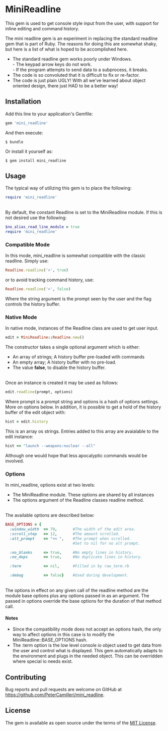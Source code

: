 # MiniReadline

This gem is used to get console style input from the user, with support for
inline editing and command history.

The mini readline gem is an experiment in replacing the standard readline gem
that is part of Ruby. The reasons for doing this are somewhat shaky, but here
is a list of what is hoped to be accomplished here.

* The standard readline gem works poorly under Windows.
<br>- The keypad arrow keys do not work.
<br>- If the program attempts to send data to a subprocess, it breaks.
* The code is so convoluted that it is difficult to fix or re-factor.
* The code is just plain UGLY! With all we've learned about object oriented
design, there just HAD to be a better way!

## Installation

Add this line to your application's Gemfile:

```ruby
gem 'mini_readline'
```

And then execute:

    $ bundle

Or install it yourself as:

    $ gem install mini_readline

## Usage

The typical way of utilizing this gem is to place the following:

```ruby
require 'mini_readline'
```

<br>By default, the constant Readline is set to the MiniReadline module. If this
is not desired use the following:

```ruby
$no_alias_read_line_module = true
require 'mini_readline'
```

### Compatible Mode

In this mode, mini_readline is somewhat compatible with the classic readline.
Simply use:

```ruby
Readline.readline('>', true)
```
or to avoid tracking command history, use:

```ruby
Readline.readline('>', false)
```
Where the string argument is the prompt seen by the user and the flag controls
the history buffer.

### Native Mode

In native mode, instances of the Readline class are used to get user input.

```ruby
edit = MiniReadline::Readline.new()
```

The constructor takes a single optional argument which is either:
* An array of strings; A history buffer pre-loaded with commands
* An empty array; A history buffer with no pre-load.
* The value **false**, to disable the history buffer.

<br>Once an instance is created it may be used as follows:

```ruby
edit.readline(prompt, options)
```
Where prompt is a prompt string and options is a hash of options settings.
More on options below. In addition, it is possible to get a hold of the
history buffer of the edit object with:
```ruby
hist = edit.history
```
This is an array os strings. Entries added to this array are avaialable to
the edit instance:
```ruby
hist << "launch --weapons:nuclear --all"
```
Although one would hope that less apocalyptic commands would be involved.

### Options
In mini_readline, options exist at two levels:
* The MiniReadline module. These options are shared by all instances
* The options argument of the Readline classes readline method.

<br>The available options are described below:
```ruby
BASE_OPTIONS = {
  :window_width  => 79,       #The width of the edit area.
  :scroll_step   => 12,       #The amount scrolled.
  :alt_prompt    => "<< ",    #The prompt when scrolled.
                              #Set to nil for no alt prompt.

  :no_blanks     => true,     #No empty lines in history.
  :no_dups       => true,     #No duplicate lines in history.

  :term          => nil,      #Filled in by raw_term.rb

  :debug         => false}    #Used during development.
```

<br>The options in effect on any given call of the readline method are the
module base options plus any options passed in as an argument. The passed in
options override the base options for the duration of that method call.

#### Notes
* Since the compatibility mode does not accept an options hash, the only way to
affect options in this case is to modify the MiniReadline::BASE_OPTIONS hash.
* The :term option is the low level console io object used to get data
from the user and control what is displayed. This gem automatically adapts to
the environment and plugs in the needed object. This can be overridden where
special io needs exist.

## Contributing

Bug reports and pull requests are welcome on GitHub at
https://github.com/PeterCamilleri/mini_readline.


## License

The gem is available as open source under the terms of the
[MIT License](http://opensource.org/licenses/MIT).

